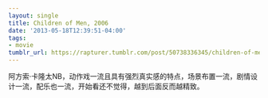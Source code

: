 ```yaml
---
layout: single
title: Children of Men, 2006
date: '2013-05-18T12:39:51-04:00'
tags:
- movie
tumblr_url: https://rapturer.tumblr.com/post/50738336345/children-of-men-2006
---
```

阿方索·卡隆太NB，动作戏一流且具有强烈真实感的特点，场景布置一流，剧情设计一流，配乐也一流，开始看还不觉得，越到后面反而越精致。

